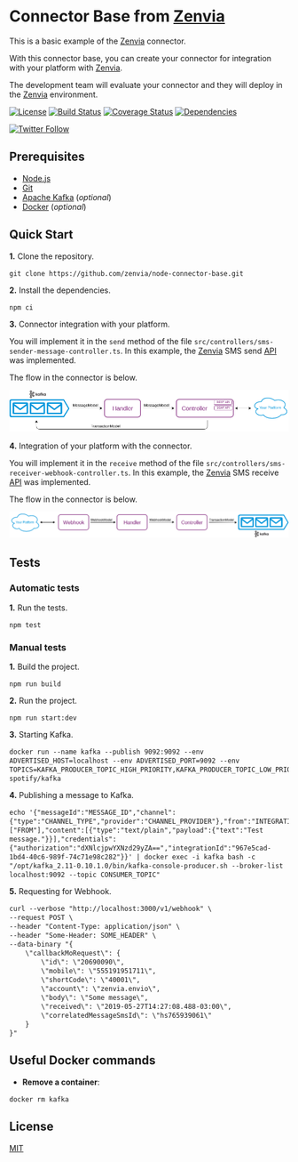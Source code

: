 # Connector Base from [Zenvia](https://www.zenvia.com/)

This is a basic example of the [Zenvia](https://www.zenvia.com/) connector.

With this connector base, you can create your connector for integration with your platform with [Zenvia](https://www.zenvia.com/).

The development team will evaluate your connector and they will deploy in the [Zenvia](https://www.zenvia.com/) environment.


[![License](https://img.shields.io/github/license/zenvia/node-connector-base.svg)](LICENSE.md)
[![Build Status](https://travis-ci.org/zenvia/node-connector-base.svg?branch=master)](https://travis-ci.org/zenvia/node-connector-base)
[![Coverage Status](https://coveralls.io/repos/github/zenvia/node-connector-base/badge.svg?branch=master)](https://coveralls.io/github/zenvia/node-connector-base?branch=master)
[![Dependencies](https://img.shields.io/david/zenvia/node-connector-base.svg)](https://david-dm.org/zenvia/node-connector-base)

[![Twitter Follow](https://img.shields.io/twitter/follow/ZenviaMobile.svg?style=social)](https://twitter.com/intent/follow?screen_name=ZenviaMobile)



## Prerequisites

* [Node.js](https://nodejs.org/)
* [Git](https://git-scm.com/)
* [Apache Kafka](https://kafka.apache.org/) (*optional*)
* [Docker](https://www.docker.com/) (*optional*)



## Quick Start

**1.** Clone the repository.

```shell
git clone https://github.com/zenvia/node-connector-base.git
```

**2.** Install the dependencies.

```shell
npm ci
```

**3.** Connector integration with your platform.

You will implement it in the `send` method of the file `src/controllers/sms-sender-message-controller.ts`. In this example, the [Zenvia](https://www.zenvia.com/) SMS send [API](https://zenviasmsenus.docs.apiary.io/#reference/api-services/sending-a-single-sms) was implemented.

The flow in the connector is below.

![alt text](docs/images/zenvia-to-third-platform.png "Connector flow")


**4.** Integration of your platform with the connector.

You will implement it in the `receive` method of the file `src/controllers/sms-receiver-webhook-controller.ts`. In this example, the [Zenvia](https://www.zenvia.com/) SMS receive [API](https://zenviasmsenus.docs.apiary.io/#reference/api-callbacks) was implemented.

The flow in the connector is below.

![alt text](docs/images/third-platform-to-zenvia.png "Connector flow")



## Tests

### Automatic tests

**1.** Run the tests.

```shell
npm test
```


### Manual tests

**1.** Build the project.

```shell
npm run build
```

**2.** Run the project.

```shell
npm run start:dev
```

**3.** Starting Kafka.

```shell
docker run --name kafka --publish 9092:9092 --env ADVERTISED_HOST=localhost --env ADVERTISED_PORT=9092 --env TOPICS=KAFKA_PRODUCER_TOPIC_HIGH_PRIORITY,KAFKA_PRODUCER_TOPIC_LOW_PRIORITY,KAFKA_CONSUMER_TOPICS spotify/kafka
```

**4.** Publishing a message to Kafka.

```shell
echo '{"messageId":"MESSAGE_ID","channel":{"type":"CHANNEL_TYPE","provider":"CHANNEL_PROVIDER"},"from":"INTEGRATION_ID","to":["FROM"],"content":[{"type":"text/plain","payload":{"text":"Test message."}}],"credentials":{"authorization":"dXNlcjpwYXNzd29yZA==","integrationId":"967e5cad-1bd4-40c6-989f-74c71e98c282"}}' | docker exec -i kafka bash -c "/opt/kafka_2.11-0.10.1.0/bin/kafka-console-producer.sh --broker-list localhost:9092 --topic CONSUMER_TOPIC"
```

**5.** Requesting for Webhook.

```shell
curl --verbose "http://localhost:3000/v1/webhook" \
--request POST \
--header "Content-Type: application/json" \
--header "Some-Header: SOME_HEADER" \
--data-binary "{
    \"callbackMoRequest\": {
        \"id\": \"20690090\",
        \"mobile\": \"555191951711\",
        \"shortCode\": \"40001\",
        \"account\": \"zenvia.envio\",
        \"body\": \"Some message\",
        \"received\": \"2019-05-27T14:27:08.488-03:00\",
        \"correlatedMessageSmsId\": \"hs765939061\"
    }
}"
```



## Useful Docker commands

* **Remove a container**:

```shell
docker rm kafka
```



## License

[MIT](LICENSE.md)

